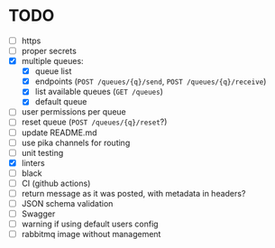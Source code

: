 # TODO

- [ ] https
- [ ] proper secrets
- [x] multiple queues:
  - [x] queue list
  - [x] endpoints (`POST /queues/{q}/send`, `POST /queues/{q}/receive`)
  - [x] list available queues (`GET /queues`)
  - [x] default queue
- [ ] user permissions per queue
- [ ] reset queue (`POST /queues/{q}/reset`?)
- [ ] update README.md
- [ ] use pika channels for routing
- [ ] unit testing
- [x] linters
- [ ] black
- [ ] CI (github actions)
- [ ] return message as it was posted, with metadata in headers?
- [ ] JSON schema validation
- [ ] Swagger
- [ ] warning if using default users config
- [ ] rabbitmq image without management
